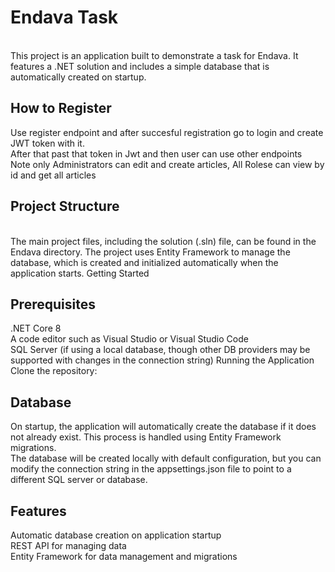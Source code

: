 <h1>Endava Task</h1>
</br>
This project is an application built to demonstrate a task for Endava. It features a .NET solution and includes a simple database that is automatically created on startup.
<h2>How to Register</h2>
Use register endpoint and after succesful registration go to login and create JWT token with it. </br>
After that past that token in Jwt and then user can use other endpoints <br>
Note only Administrators can edit and create articles, 
All Rolese can view by id and get all articles
<h2>Project Structure</h2>
</br>
The main project files, including the solution (.sln) file, can be found in the Endava directory.
The project uses Entity Framework to manage the database, which is created and initialized automatically when the application starts.
Getting Started
<h2>Prerequisites</h2>
.NET Core 8 </br>
A code editor such as Visual Studio or Visual Studio Code </br>
SQL Server (if using a local database, though other DB providers may be supported with changes in the connection string)
Running the Application
Clone the repository:
<h2>Database</h2>
On startup, the application will automatically create the database if it does not already exist. This process is handled using Entity Framework migrations.
</br>
The database will be created locally with default configuration, but you can modify the connection string in the appsettings.json file to point to a different SQL server or database.

<h2>Features</h2>
Automatic database creation on application startup</br>
REST API for managing data</br>
Entity Framework for data management and migrations</br>
